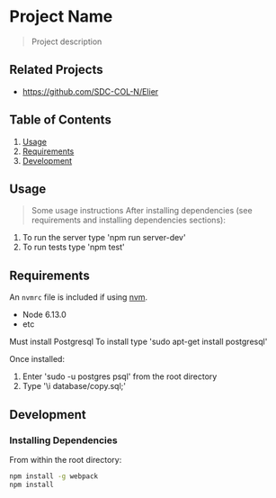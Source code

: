 # Project Name

> Project description

## Related Projects

  - https://github.com/SDC-COL-N/Elier

## Table of Contents

1. [Usage](#Usage)
1. [Requirements](#requirements)
1. [Development](#development)

## Usage

> Some usage instructions
After installing dependencies (see requirements and installing dependencies sections):

1. To run the server type 'npm run server-dev'
1. To run tests type 'npm test'

## Requirements

An `nvmrc` file is included if using [nvm](https://github.com/creationix/nvm).

- Node 6.13.0
- etc

Must install Postgresql
To install type 'sudo apt-get install postgresql'

Once installed:
1. Enter 'sudo -u postgres psql' from the root directory
1. Type '\i database/copy.sql;'

## Development

### Installing Dependencies

From within the root directory:

```sh
npm install -g webpack
npm install
```

